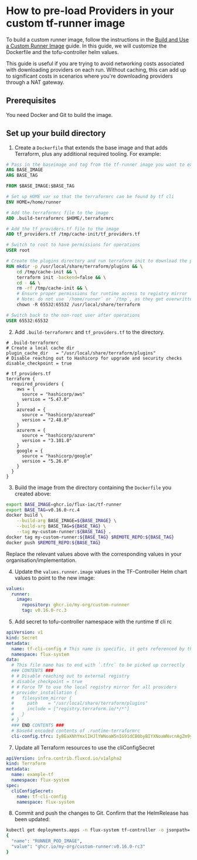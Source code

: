 # How to pre-load Providers in your custom tf-runner image

To build a custom runner image, follow the instructions in the [Build and Use a Custom Runner Image](build-and-use-a-custom-runner-image.md) guide. In this guide, we will customize the Dockerfile and the tofu-controller helm values.

This guide is useful if you are trying to avoid networking costs associated with downloading providers on each run. Without caching, this can add up to significant costs in scenarios where you're downloading providers through a NAT gateway.

## Prerequisites

You need Docker and Git to build the image.

## Set up your build directory

1. Create a `Dockerfile` that extends the base image and that adds Terraform, plus any additional required tooling. For example:

```Dockerfile
# Pass in the baseimage and tag from the tf-runner image you want to extend
ARG BASE_IMAGE
ARG BASE_TAG

FROM $BASE_IMAGE:$BASE_TAG

# Set up HOME var so that the terraformrc can be found by tf cli
ENV HOME=/home/runner

# Add the terraformrc file to the image
ADD .build-terraformrc $HOME/.terraformrc

# Add the tf_providers.tf file to the image
ADD tf_providers.tf /tmp/cache-init/tf_providers.tf

# Switch to root to have permissions for operations
USER root

# Create the plugins directory and run terraform init to download the providers
RUN mkdir -p /usr/local/share/terraform/plugins && \
    cd /tmp/cache-init && \
    terraform init -backend=false && \
    cd - && \
    rm -rf /tmp/cache-init && \
    # Ensure proper permissions for runtime access to registry mirror
    # Note: do not use `/home/runner` or `/tmp`, as they get overwritten at runtime
    chown -R 65532:65532 /usr/local/share/terraform

# Switch back to the non-root user after operations
USER 65532:65532
```

2. Add `.build-terraformrc` and `tf_providers.tf` to the directory.

```
# .build-terraformrc
# Create a local cache dir
plugin_cache_dir   = "/usr/local/share/terraform/plugins"
# Disable reaching out to Hashicorp for upgrade and security checks
disable_checkpoint = true
```

```
# tf_providers.tf
terraform {
  required_providers {
    aws = {
      source = "hashicorp/aws"
      version = "5.47.0"
    }
    azuread = {
      source = "hashicorp/azuread"
      version = "2.48.0"
    }
    azurerm = {
      source = "hashicorp/azurerm"
      version = "3.101.0"
    }
    google = {
      source = "hashicorp/google"
      version = "5.26.0"
    }
  }
}
```

3. Build the image from the directory containing the `Dockerfile` you created above:

```bash
export BASE_IMAGE=ghcr.io/flux-iac/tf-runner
export BASE_TAG=v0.16.0-rc.4
docker build \
    --build-arg BASE_IMAGE=${BASE_IMAGE} \
    --build-arg BASE_TAG=${BASE_TAG} \
    --tag my-custom-runner:${BASE_TAG} .
docker tag my-custom-runner:${BASE_TAG} $REMOTE_REPO:${BASE_TAG}
docker push $REMOTE_REPO:${BASE_TAG}
```

Replace the relevant values above with the corresponding values in your organisation/implementation.

4. Update the `values.runner.image` values in the TF-Controller Helm chart values to point to the new image:

```yaml
values:
  runner:
    image:
      repository: ghcr.io/my-org/custom-runnner
      tag: v0.16.0-rc.3
```

5. Add secret to tofu-controller namespace with the runtime tf cli rc

```yaml
apiVersion: v1
kind: Secret
metadata:
  name: tf-cli-config # This name is specific, it gets referenced by the Terraform resource
  namespace: flux-system
data:
  # This file name has to end with `.tfrc` to be picked up correctly
  ### CONTENTS ###
  # # Disable reaching out to external registry
  # disable_checkpoint = true
  # # Force TF to use the local registry mirror for all providers
  # provider_installation {
  #   filesystem_mirror {
  #     path    = "/usr/local/share/terraform/plugins"
  #     include = ["registry.terraform.io/*/*"]
  #   }
  # }
  ### END CONTENTS ###
  # Base64 encoded contents of .runtime-terraformrc
  cli-config.tfrc: IyBEaXNhYmxlIHJlYWNoaW5nIG91dCB0byBIYXNoaWNvcnAgZm9yIHVwZ3JhZGUgYW5kIHNlY3VyaXR5IGNoZWNrcwpkaXNhYmxlX2NoZWNrcG9pbnQgPSB0cnVlCnByb3ZpZGVyX2luc3RhbGxhdGlvbiB7CiAgZmlsZXN5c3RlbV9taXJyb3IgewogICAgcGF0aCAgICA9ICIvdXNyL2xvY2FsL3NoYXJlL3RlcnJhZm9ybS9wbHVnaW5zIgogICAgaW5jbHVkZSA9IFsicmVnaXN0cnkudGVycmFmb3JtLmlvLyovKiJdCiAgfQp9Cg==
```

7. Update all Terraform resources to use the cliConfigSecret

```yaml
apiVersion: infra.contrib.fluxcd.io/v1alpha2
kind: Terraform
metadata:
  name: example-tf
  namespace: flux-system
spec:
  cliConfigSecret:
    name: tf-cli-config
    namespace: flux-system
```

8. Commit and push the changes to Git. Confirm that the HelmRelease has been updated:

```bash
kubectl get deployments.apps -n flux-system tf-controller -o jsonpath='{.spec.template.spec.containers[*]}' | jq '.env[] | select(.name == "RUNNER_POD_IMAGE")'
{
  "name": "RUNNER_POD_IMAGE",
  "value": "ghcr.io/my-org/custom-runner:v0.16.0-rc3"
}
```
